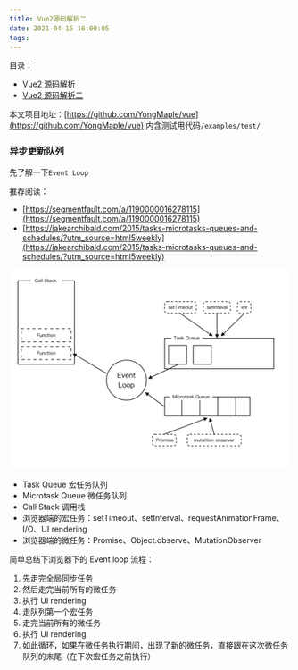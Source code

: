 ```yaml
---
title: Vue2源码解析二
date: 2021-04-15 16:00:05
tags:
---
```


目录：

- [Vue2 源码解析](https://yongmaple.com/2021/04/13/Vue2源码解析/)
- [Vue2 源码解析二](https://yongmaple.com/2021/04/13/Vue2源码解析二/)

本文项目地址：[https://github.com/YongMaple/vue](https://github.com/YongMaple/vue) 内含测试用代码`/examples/test/`

### 异步更新队列

先了解一下`Event Loop`

推荐阅读：

- [https://segmentfault.com/a/1190000016278115](https://segmentfault.com/a/1190000016278115)
- [https://jakearchibald.com/2015/tasks-microtasks-queues-and-schedules/?utm_source=html5weekly](https://jakearchibald.com/2015/tasks-microtasks-queues-and-schedules/?utm_source=html5weekly)

![Event Loop](./Vue2源码解析二/1.png)

- Task Queue 宏任务队列
- Microtask Queue 微任务队列
- Call Stack 调用栈
- 浏览器端的宏任务：setTimeout、setInterval、requestAnimationFrame、I/O、UI rendering
- 浏览器端的微任务：Promise、Object.observe、MutationObserver

简单总结下浏览器下的 Event loop 流程：

1. 先走完全局同步任务
2. 然后走完当前所有的微任务
3. 执行 UI rendering
4. 走队列第一个宏任务
5. 走完当前所有的微任务
6. 执行 UI rendering
7. 如此循环，如果在微任务执行期间，出现了新的微任务，直接跟在这次微任务队列的末尾（在下次宏任务之前执行）
